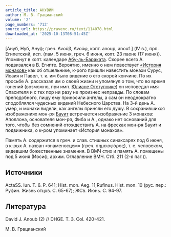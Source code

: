 ```yaml
---
article_title: АНУВИЙ
author: М. В. Грацианский
volume: '2'
page_numbers: '712'
source_url: https://pravenc.ru/text/114078.html
downloaded_at: '2025-10-13T08:51:45Z'
---
```


[Ануб, Нуб, Ануф; греч. ̓Ανούβ, ̓Ανούφ, копт. anoup, anouf
] (IV в.), прп. Египетский, исп. (пам. 5 июня, греч. 6 июня, копт. 23 паоне (17 июня)). Упомянут в копт. календаре [Абу-ль-Бараката](https://pravenc.ru/text/Абу-ль-Баракат.html). Скорее всего А. подвизался в В. Египте. Вероятно, именно о нем повествует [«История монахов»](<https://pravenc.ru/text/ История монахов .html>) как об отшельнике, к-рого пришли навестить монахи Сурус, Исаия и Павел, т. к. им было видение о его скорой кончине. По их просьбе А. рассказал им о своей жизни и упомянул о том, что во время гонений (возможно, при имп. [Юлиане Отступнике](<https://pravenc.ru/text/Юлиане Отступнике.html>)) он исповедал имя Спасителя и с тех пор ни разу не произнес неправды. По словам преподобного, пищу ему приносили ангелы, а сам он неоднократно сподоблялся чудесных видений Небесного Царства. На 3-й день А. умер, и монахи видели, как ангелы приняли его душу. В сохранившихся изображениях мон-ря [Бауит](https://pravenc.ru/text/Бауит.html) встречается изображение 3 монахов: Аполлона, основателя мон-ря, Фиба и А., однако нет оснований для того, чтобы без сомнений отождествить А. на фресках мон-ря Бауит и подвижника, о к-ром упоминает «История монахов».

Память А. содержится в греч. и слав. стишных синаксарях под 6 июня, в к-рых А. назван «знаменосцем» (греч. σημειοφόρος), т. е. человеком, видевшим божественные знамения. В ВМЧ стих и память А. помещены под 5 июня (Иосиф, архим. Оглавление ВМЧ. Стб. 211 (2-я паг.)).

## Источники

ActaSS. Iun. T. 6. P. 641; Hist. mon. Aeg. 11;Rufinus. Hist. mon. 10 (рус. пер.: Руфин. Жизнь отцов. С. 65-67); ЖСв. Июнь. С. 94-97.

## Литература

David J. Anoub (2) // DHGE. T. 3. Col. 420-421.

М. В. Грацианский
